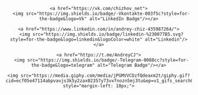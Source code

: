 <div id="badges" align="center">
    
    <a href="https://vk.com/chizhov_net">
      <img src="https://img.shields.io/badge/-Vkontakte-003f5c?style=for-the-badge&logo=Vk" alt="LinkedIn Badge"/></a>

    <a href="https://www.linkedin.com/in/andrey-chiz-435987264/">
      <img src="https://img.shields.io/badge/linkedin-%230077B5.svg?style=for-the-badge&logo=linkedin&logoColor=white" alt="Linkedin"/></a>

    <a href="https://t.me/AndreyCJ">
      <img src="https://img.shields.io/badge/-Telegram-0088cc?style=for-the-badge&logo=telegram" alt="Telegram Badge"/></a>
      
    <img src="https://media.giphy.com/media/jPGMVVCDzfQdeaxm2t/giphy.gif?cid=ecf05e47114abpvavjs3k5y2zax02357y73vxfnozn5mj3tu&ep=v1_gifs_search&rid=giphy.gif&ct=g" style="margin-left: 10px;">

</div>
